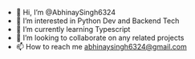 - 👋 Hi, I’m @AbhinaySingh6324
- 👀 I’m interested in Python Dev and Backend Tech
- 🌱 I’m currently learning Typescript
- 💞️ I’m looking to collaborate on any related projects
- 📫 How to reach me abhinaysingh6324@gmail.com


